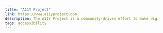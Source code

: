 ```yaml
---
title: "A11Y Project"
link: https://www.a11yproject.com
description: The A11Y Project is a community-driven effort to make digital accessibility easier.
tags: accessibility
---
```

